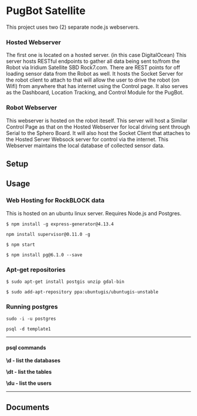 # PugBot Satellite 

This project uses two (2) separate node.js webservers.  

### Hosted Webserver 
The first one is located on a hosted server. (in this case DigitalOcean) This server hosts RESTful endpoints to gather all data being sent to/from the Robot via Iridium Satellite SBD Rock7.com.  There are REST points for off loading sensor data from the Robot as well.  It hosts the Socket Server for the robot client to attach to that will allow the user to drive the robot (on Wifi) from anywhere that has internet using the Control page.  It also serves as the Dashboard, Location Tracking, and Control Module for the PugBot.

### Robot Webserver
This webserver is hosted on the robot iteself.  This server will host a Similar Control Page as that on the Hosted Webserver for local driving sent through Serial to the Sphero Board.  It will also host the Socket Client that attaches to the Hosted Server Websock server for control via the internet.  This Webserver maintains the local database of collected sensor data.

## Setup

## Usage

### Web Hosting for RockBLOCK data
This is hosted on an ubuntu linux server. Requires Node.js and Postgres.

````$ npm install -g express-generator@4.13.4````

````npm install supervisor@0.11.0 -g````

````$ npm start````

````$ npm install pg@6.1.0 --save````


### Apt-get repositories
````$ sudo apt-get install postgis unzip gdal-bin```` 

````$ sudo add-apt-repository ppa:ubuntugis/ubuntugis-unstable````

### Running postgres

````sudo -i -u postgres````

````psql -d template1````

***

#### psql commands
 **\d  - list the databases**
 
 **\dt - list the tables**
 
 **\du - list the users**
 
 ***

## Documents

